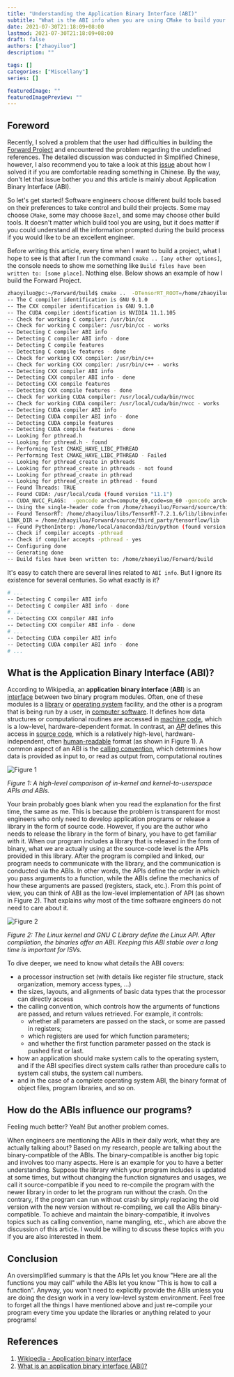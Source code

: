 ```yaml
---
title: "Understanding the Application Binary Interface (ABI)"
subtitle: "What is the ABI info when you are using CMake to build your project?"
date: 2021-07-30T21:18:09+08:00
lastmod: 2021-07-30T21:18:09+08:00
draft: false
authors: ["zhaoyiluo"]
description: ""

tags: []
categories: ["Miscellany"]
series: []

featuredImage: ""
featuredImagePreview: ""
---
```


## Foreword

Recently, I solved a problem that the user had difficulties in building the [Forward Project](https://github.com/Tencent/Forward) and encountered the problem regarding the undefined references. The detailed discussion was conducted in Simplified Chinese, however, I also recommend you to take a look at this [issue](https://github.com/Tencent/Forward/issues/25) about how I solved it if you are comfortable reading something in Chinese. By the way, don't let that issue bother you and this article is mainly about Application Binary Interface (ABI).

So let's get started! Software engineers choose different build tools based on their preferences to take control and build their projects. Some may choose `CMake`, some may choose `Bazel`, and some may choose other build tools. It doesn't matter which build tool you are using, but it does matter if you could understand all the information prompted during the build process if you would like to be an excellent engineer.

Before writing this article, every time when I want to build a project, what I hope to see is that after I run the command `cmake .. [any other options]`, the console needs to show me something like `Build files have been written to: [some place]`. Nothing else. Below shows an example of how I build the Forward Project. 

```bash
zhaoyiluo@pc:~/Forward/build$ cmake ..  -DTensorRT_ROOT=/home/zhaoyiluo/libs/TensorRT-7.2.1.6 -DENABLE_PROFILING=ON -DENABLE_DYNAMIC_BATCH=ON -DENABLE_TENSORFLOW=ON -DENABLE_UNIT_TESTS=ON
-- The C compiler identification is GNU 9.1.0
-- The CXX compiler identification is GNU 9.1.0
-- The CUDA compiler identification is NVIDIA 11.1.105
-- Check for working C compiler: /usr/bin/cc
-- Check for working C compiler: /usr/bin/cc - works
-- Detecting C compiler ABI info
-- Detecting C compiler ABI info - done
-- Detecting C compile features
-- Detecting C compile features - done
-- Check for working CXX compiler: /usr/bin/c++
-- Check for working CXX compiler: /usr/bin/c++ - works
-- Detecting CXX compiler ABI info
-- Detecting CXX compiler ABI info - done
-- Detecting CXX compile features
-- Detecting CXX compile features - done
-- Check for working CUDA compiler: /usr/local/cuda/bin/nvcc
-- Check for working CUDA compiler: /usr/local/cuda/bin/nvcc - works
-- Detecting CUDA compiler ABI info
-- Detecting CUDA compiler ABI info - done
-- Detecting CUDA compile features
-- Detecting CUDA compile features - done
-- Looking for pthread.h
-- Looking for pthread.h - found
-- Performing Test CMAKE_HAVE_LIBC_PTHREAD
-- Performing Test CMAKE_HAVE_LIBC_PTHREAD - Failed
-- Looking for pthread_create in pthreads
-- Looking for pthread_create in pthreads - not found
-- Looking for pthread_create in pthread
-- Looking for pthread_create in pthread - found
-- Found Threads: TRUE  
-- Found CUDA: /usr/local/cuda (found version "11.1") 
-- CUDA_NVCC_FLAGS:  -gencode arch=compute_60,code=sm_60 -gencode arch=compute_61,code=sm_61 -gencode arch=compute_70,code=sm_70 -gencode arch=compute_75,code=sm_75 -gencode arch=compute_75,code=compute_75
-- Using the single-header code from /home/zhaoyiluo/Forward/source/third_party/json/single_include/
-- Found TensorRT: /home/zhaoyiluo/libs/TensorRT-7.2.1.6/lib/libnvinfer.so;/home/zhaoyiluo/libs/TensorRT-7.2.1.6/lib/libnvinfer_plugin.so;/home/zhaoyiluo/libs/TensorRT-7.2.1.6/lib/libnvonnxparser.so;/home/zhaoyiluo/libs/TensorRT-7.2.1.6/lib/libnvparsers.so (found version "7.2.1") 
LINK_DIR = /home/zhaoyiluo/Forward/source/third_party/tensorflow/lib
-- Found PythonInterp: /home/local/anaconda3/bin/python (found version "3.7.3") 
-- Check if compiler accepts -pthread
-- Check if compiler accepts -pthread - yes
-- Configuring done
-- Generating done
-- Build files have been written to: /home/zhaoyiluo/Forward/build
```

It's easy to catch there are several lines related to `ABI info`. But I ignore its existence for several centuries. So what exactly is it?

```bash
# ...
-- Detecting C compiler ABI info
-- Detecting C compiler ABI info - done
# ...
-- Detecting CXX compiler ABI info
-- Detecting CXX compiler ABI info - done
# ...
-- Detecting CUDA compiler ABI info
-- Detecting CUDA compiler ABI info - done
# ...
```

## What is the Application Binary Interface (ABI)?

According to Wikipedia, an **application binary interface** (**ABI**) is an [interface](https://en.wikipedia.org/wiki/Interface_(computing)) between two binary program modules. Often, one of these modules is a [library](https://en.wikipedia.org/wiki/Library_(computing)) or [operating system](https://en.wikipedia.org/wiki/Operating_system) facility, and the other is a program that is being run by a user, in [computer software](https://en.wikipedia.org/wiki/Computer_software). It defines how data structures or computational routines are accessed in [machine code](https://en.wikipedia.org/wiki/Machine_code), which is a low-level, hardware-dependent format. In contrast, an [*API*](https://en.wikipedia.org/wiki/Application_programming_interface) defines this access in [source code](https://en.wikipedia.org/wiki/Source_code), which is a relatively high-level, hardware-independent, often [human-readable](https://en.wikipedia.org/wiki/Human-readable) format (as shown in Figure 1). A common aspect of an ABI is the [calling convention](https://en.wikipedia.org/wiki/Calling_convention), which determines how data is provided as input to, or read as output from, computational routines

![Figure 1](/images/application-binary-interface/a-high-level-comparison-of-in-kernel-and-kernel-to-userspace-apis-and-abis.webp)

*Figure 1: A high-level comparison of in-kernel and kernel-to-userspace APIs and ABIs.*

Your brain probably goes blank when you read the explanation for the first time, the same as me. This is because the problem is transparent for most engineers who only need to develop application programs or release a library in the form of source code. However, if you are the author who needs to release the library in the form of binary, you have to get familiar with it. When our program includes a library that is released in the form of binary, what we are actually using at the source-code level is the APIs provided in this library. After the program is compiled and linked, our program needs to communicate with the library, and the communication is conducted via the ABIs. In other words, the APIs define the order in which you pass arguments to a function, while the ABIs define the mechanics of how these arguments are passed (registers, stack, etc.). From this point of view, you can think of ABI as the low-level implementation of API (as shown in Figure 2). That explains why most of the time software engineers do not need to care about it.

![Figure 2](/images/application-binary-interface/the-linux-kernel-and-gnu-c-library-define-the-linux-api-after-compilation-the-binaries-offer-an-abi-keeping-this-abi-stable-over-a-long-time-is-important-for-isvs.webp)

*Figure 2: The Linux kernel and GNU C Library define the Linux API. After compilation, the binaries offer an ABI. Keeping this ABI stable over a long time is important for ISVs.*

To dive deeper, we need to know what details the ABI covers:
- a processor instruction set (with details like register file structure, stack organization, memory access types, ...)
- the sizes, layouts, and alignments of basic data types that the processor can directly access
- the calling convention, which controls how the arguments of functions are passed, and return values retrieved. For example, it controls:
  - whether all parameters are passed on the stack, or some are passed in registers;
  - which registers are used for which function parameters;
  - and whether the first function parameter passed on the stack is pushed first or last.
- how an application should make system calls to the operating system, and if the ABI specifies direct system calls rather than procedure calls to system call stubs, the system call numbers.
- and in the case of a complete operating system ABI, the binary format of object files, program libraries, and so on.

## How do the ABIs influence our programs?

Feeling much better? Yeah! But another problem comes.

When engineers are mentioning the ABIs in their daily work, what they are actually talking about? Based on my research, people are talking about the binary-compatible of the ABIs. The binary-compatible is another big topic and involves too many aspects. Here is an example for you to have a better understanding. Suppose the library which your program includes is updated at some times, but without changing the function signatures and usages, we call it source-compatible if you need to re-compile the program with the newer library in order to let the program run without the crash. On the contrary, if the program can run without crash by simply replacing the old version with the new version without re-compiling, we call the ABIs binary-compatible. To achieve and maintain the binary-compatible, it involves topics such as calling convention, name mangling, etc., which are above the discussion of this article. I would be willing to discuss these topics with you if you are also interested in them. 

## Conclusion

An oversimplified summary is that the APIs let you know "Here are all the functions you may call" while the ABIs let you know "This is how to call a function". Anyway, you won't need to explicitly provide the ABIs unless you are doing the design work in a very low-level system environment. Feel free to forget all the things I have mentioned above and just re-compile your program every time you update the libraries or anything related to your programs!

## References

1. [Wikipedia - Application binary interface](https://en.wikipedia.org/wiki/Application_binary_interface)
2. [What is an application binary interface (ABI)?](https://stackoverflow.com/questions/2171177/what-is-an-application-binary-interface-abi)
